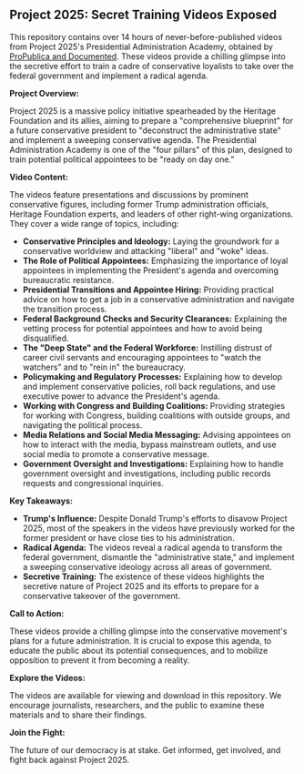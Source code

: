 ## Project 2025: Secret Training Videos Exposed

This repository contains over 14 hours of never-before-published videos from Project 2025's Presidential Administration Academy, obtained by [ProPublica and Documented](https://www.propublica.org/article/video-project-2025-presidential-training-academy-trump-election). These videos provide a chilling glimpse into the secretive effort to train a cadre of conservative loyalists to take over the federal government and implement a radical agenda.

**Project Overview:**

Project 2025 is a massive policy initiative spearheaded by the Heritage Foundation and its allies, aiming to prepare a "comprehensive blueprint" for a future conservative president to "deconstruct the administrative state" and implement a sweeping conservative agenda. The Presidential Administration Academy is one of the "four pillars" of this plan, designed to train potential political appointees to be "ready on day one."

**Video Content:**

The videos feature presentations and discussions by prominent conservative figures, including former Trump administration officials, Heritage Foundation experts, and leaders of other right-wing organizations. They cover a wide range of topics, including:

* **Conservative Principles and Ideology:**  Laying the groundwork for a conservative worldview and attacking "liberal" and "woke" ideas.
* **The Role of Political Appointees:**  Emphasizing the importance of loyal appointees in implementing the President's agenda and overcoming bureaucratic resistance.
* **Presidential Transitions and Appointee Hiring:**  Providing practical advice on how to get a job in a conservative administration and navigate the transition process.
* **Federal Background Checks and Security Clearances:**  Explaining the vetting process for potential appointees and how to avoid being disqualified.
* **The "Deep State" and the Federal Workforce:**  Instilling distrust of career civil servants and encouraging appointees to "watch the watchers" and to "rein in" the bureaucracy.
* **Policymaking and Regulatory Processes:**  Explaining how to develop and implement conservative policies, roll back regulations, and use executive power to advance the President's agenda.
* **Working with Congress and Building Coalitions:**  Providing strategies for working with Congress, building coalitions with outside groups, and navigating the political process.
* **Media Relations and Social Media Messaging:**  Advising appointees on how to interact with the media, bypass mainstream outlets, and use social media to promote a conservative message.
* **Government Oversight and Investigations:**  Explaining how to handle government oversight and investigations, including public records requests and congressional inquiries.

**Key Takeaways:**

* **Trump's Influence:**  Despite Donald Trump's efforts to disavow Project 2025, most of the speakers in the videos have previously worked for the former president or have close ties to his administration.
* **Radical Agenda:**  The videos reveal a radical agenda to transform the federal government, dismantle the "administrative state," and implement a sweeping conservative ideology across all areas of government.
* **Secretive Training:**  The existence of these videos highlights the secretive nature of Project 2025 and its efforts to prepare for a conservative takeover of the government.

**Call to Action:**

These videos provide a chilling glimpse into the conservative movement's plans for a future administration. It is crucial to expose this agenda, to educate the public about its potential consequences, and to mobilize opposition to prevent it from becoming a reality.

**Explore the Videos:**

The videos are available for viewing and download in this repository. We encourage journalists, researchers, and the public to examine these materials and to share their findings.

**Join the Fight:**

The future of our democracy is at stake. Get informed, get involved, and fight back against Project 2025. 
